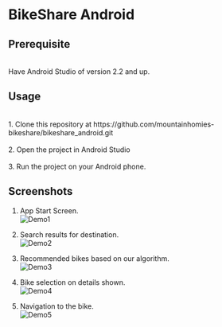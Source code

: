 # BikeShare Android

## Prerequisite
<br/>
Have Android Studio of version 2.2 and up.

## Usage
<br/>
1. Clone this repository at https://github.com/mountainhomies-bikeshare/bikeshare_android.git
<br/><br/>
2. Open the project in Android Studio 
<br/><br/>
3. Run the project on your Android phone.

## Screenshots
1. App Start Screen. </br>
![Demo1](/docs/start_screen.jpg)

2. Search results for destination. </br>
![Demo2](/docs/search_results.jpg)

3. Recommended bikes based on our algorithm. </br>
![Demo3](/docs/show_bikes.jpg)

4. Bike selection on details shown. </br>
![Demo4](/docs/resizeimage.jpg)

5. Navigation to the bike. <br/>
![Demo5](/docs/navigation.jpg)